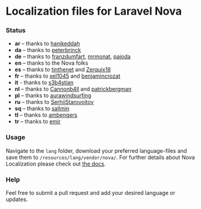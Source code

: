 # Localization files for Laravel Nova

### Status
* **ar** – thanks to [hanikeddah](https://github.com/hanikeddah)
* **da** – thanks to [peterbrinck](https://github.com/peterbrinck)
* **de** – thanks to [franzdumfart](https://github.com/franzdumfart), [mrmonat](https://github.com/mrmonat), [pajoda](https://github.com/pajoda)
* **en** – thanks to the Nova folks
* **es** – thanks to [tinthenet](https://github.com/tinthenet) and [Zerquix18](https://github.com/Zerquix18)
* **fr** – thanks to [xel1045](https://github.com/xel1045) and [benjamincrozat](https://github.com/benjamincrozat)
* **it** - thanks to [s3b4stian](https://github.com/s3b4stian)
* **nl** – thanks to [Cannonb4ll](https://github.com/Cannonb4ll) and [patrickbergman](https://github.com/patrickbergman)
* **pl** – thanks to [aurawindsurfing](https://github.com/aurawindsurfing)
* **ru** – thanks to [SerhiiStarovoitov](https://github.com/SerhiiStarovoitov)
* **sq** – thanks to [sallmin](https://github.com/sallmin)
* **tl** – thanks to [ambengers](https://github.com/ambengers)
* **tr** – thanks to [emir](https://github.com/emir)

### Usage
Navigate to the `lang` folder, download your preferred language-files and save them to `/resources/lang/vendor/nova/`.
For further details about Nova Localization please check out [the docs](https://nova.laravel.com/docs/1.0/customization/localization.html).

### Help
Feel free to submit a pull request and add your desired language or updates.

